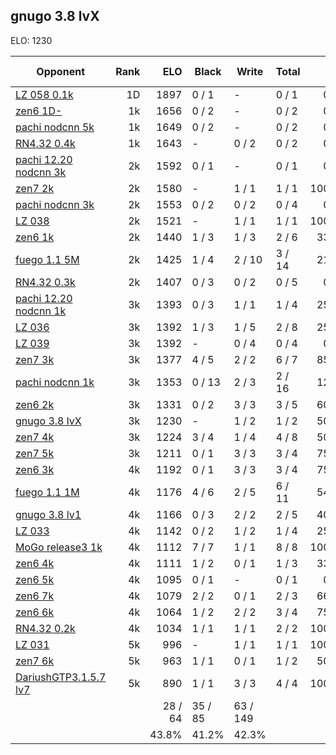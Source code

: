 ## gnugo 3.8 lvX ##

ELO: 1230

Opponent | Rank | ELO | Black | Write | Total | Win rate
---------|-----:|----:|-------|-------|-------|-------:
[LZ 058 0.1k](LZ%20058%200.1k.md) | 1D | 1897 | 0 / 1 | - | 0 / 1 | 0.0%
[zen6 1D-](zen6%201D-.md) | 1k | 1656 | 0 / 2 | - | 0 / 2 | 0.0%
[pachi nodcnn 5k](pachi%20nodcnn%205k.md) | 1k | 1649 | 0 / 2 | - | 0 / 2 | 0.0%
[RN4.32 0.4k](RN4.32%200.4k.md) | 1k | 1643 | - | 0 / 2 | 0 / 2 | 0.0%
[pachi 12.20 nodcnn 3k](pachi%2012.20%20nodcnn%203k.md) | 2k | 1592 | 0 / 1 | - | 0 / 1 | 0.0%
[zen7 2k](zen7%202k.md) | 2k | 1580 | - | 1 / 1 | 1 / 1 | 100.0%
[pachi nodcnn 3k](pachi%20nodcnn%203k.md) | 2k | 1553 | 0 / 2 | 0 / 2 | 0 / 4 | 0.0%
[LZ 038](LZ%20038.md) | 2k | 1521 | - | 1 / 1 | 1 / 1 | 100.0%
[zen6 1k](zen6%201k.md) | 2k | 1440 | 1 / 3 | 1 / 3 | 2 / 6 | 33.3%
[fuego 1.1 5M](fuego%201.1%205M.md) | 2k | 1425 | 1 / 4 | 2 / 10 | 3 / 14 | 21.4%
[RN4.32 0.3k](RN4.32%200.3k.md) | 2k | 1407 | 0 / 3 | 0 / 2 | 0 / 5 | 0.0%
[pachi 12.20 nodcnn 1k](pachi%2012.20%20nodcnn%201k.md) | 3k | 1393 | 0 / 3 | 1 / 1 | 1 / 4 | 25.0%
[LZ 036](LZ%20036.md) | 3k | 1392 | 1 / 3 | 1 / 5 | 2 / 8 | 25.0%
[LZ 039](LZ%20039.md) | 3k | 1392 | - | 0 / 4 | 0 / 4 | 0.0%
[zen7 3k](zen7%203k.md) | 3k | 1377 | 4 / 5 | 2 / 2 | 6 / 7 | 85.7%
[pachi nodcnn 1k](pachi%20nodcnn%201k.md) | 3k | 1353 | 0 / 13 | 2 / 3 | 2 / 16 | 12.5%
[zen6 2k](zen6%202k.md) | 3k | 1331 | 0 / 2 | 3 / 3 | 3 / 5 | 60.0%
[gnugo 3.8 lvX](gnugo%203.8%20lvX.md) | 3k | 1230 | - | 1 / 2 | 1 / 2 | 50.0%
[zen7 4k](zen7%204k.md) | 3k | 1224 | 3 / 4 | 1 / 4 | 4 / 8 | 50.0%
[zen7 5k](zen7%205k.md) | 3k | 1211 | 0 / 1 | 3 / 3 | 3 / 4 | 75.0%
[zen6 3k](zen6%203k.md) | 4k | 1192 | 0 / 1 | 3 / 3 | 3 / 4 | 75.0%
[fuego 1.1 1M](fuego%201.1%201M.md) | 4k | 1176 | 4 / 6 | 2 / 5 | 6 / 11 | 54.5%
[gnugo 3.8 lv1](gnugo%203.8%20lv1.md) | 4k | 1166 | 0 / 3 | 2 / 2 | 2 / 5 | 40.0%
[LZ 033](LZ%20033.md) | 4k | 1142 | 0 / 2 | 1 / 2 | 1 / 4 | 25.0%
[MoGo release3 1k](MoGo%20release3%201k.md) | 4k | 1112 | 7 / 7 | 1 / 1 | 8 / 8 | 100.0%
[zen6 4k](zen6%204k.md) | 4k | 1111 | 1 / 2 | 0 / 1 | 1 / 3 | 33.3%
[zen6 5k](zen6%205k.md) | 4k | 1095 | 0 / 1 | - | 0 / 1 | 0.0%
[zen6 7k](zen6%207k.md) | 4k | 1079 | 2 / 2 | 0 / 1 | 2 / 3 | 66.7%
[zen6 6k](zen6%206k.md) | 4k | 1064 | 1 / 2 | 2 / 2 | 3 / 4 | 75.0%
[RN4.32 0.2k](RN4.32%200.2k.md) | 4k | 1034 | 1 / 1 | 1 / 1 | 2 / 2 | 100.0%
[LZ 031](LZ%20031.md) | 5k | 996 | - | 1 / 1 | 1 / 1 | 100.0%
[zen7 6k](zen7%206k.md) | 5k | 963 | 1 / 1 | 0 / 1 | 1 / 2 | 50.0%
[DariushGTP3.1.5.7 lv7](DariushGTP3.1.5.7%20lv7.md) | 5k | 890 | 1 / 1 | 3 / 3 | 4 / 4 | 100.0%
 | | | 28 / 64 | 35 / 85 | 63 / 149 | 
 | | | 43.8% | 41.2% | 42.3% | 

